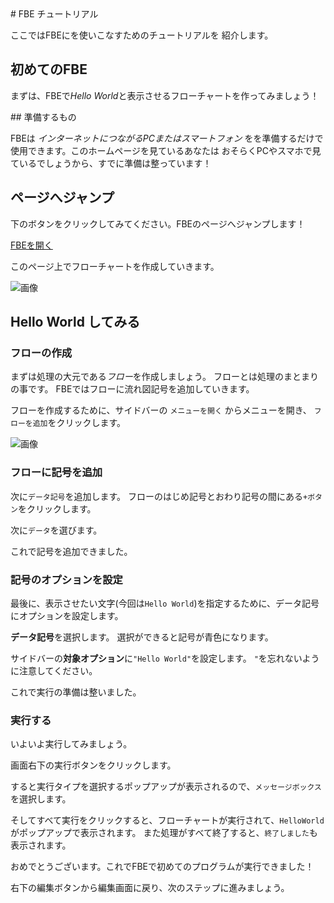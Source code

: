<Section>
# FBE チュートリアル

ここではFBEにを使いこなすためのチュートリアルを
紹介します。

## 初めてのFBE

まずは、FBEで*Hello World*と表示させるフローチャートを作ってみましょう！

</Section>

<Section>
## 準備するもの

FBEは
*インターネットにつながるPCまたはスマートフォン*
をを準備するだけで使用できます。このホームページを見ているあなたは
おそらくPCやスマホで見ているでしょうから、すでに準備は整っています！

## ページへジャンプ

下のボタンをクリックしてみてください。FBEのページへジャンプします！

[FBEを開く](https://fbe.vercel.app/)

このページ上でフローチャートを作成していきます。

![画像](img_ss_04)

</Section>

<Section>

## Hello World してみる

### フローの作成

まずは処理の大元である*フロー*を作成しましょう。
フローとは処理のまとまりの事です。
FBEではフローに流れ図記号を追加していきます。


フローを作成するために、サイドバーの 
`メニューを開く`
からメニューを開き、
`フローを追加`をクリックします。

![画像](img_ss_05)

### フローに記号を追加

次に`データ記号`を追加します。
フローのはじめ記号とおわり記号の間にある`+ボタン`をクリックします。

次に`データ`を選びます。

これで記号を追加できました。

### 記号のオプションを設定

最後に、表示させたい文字(今回は`Hello World`)を指定するために、データ記号にオプションを設定します。

**データ記号**を選択します。
選択ができると記号が青色になります。

サイドバーの**対象オプション**に`"Hello World"`を設定します。
`"`を忘れないように注意してください。

これで実行の準備は整いました。

### 実行する

いよいよ実行してみましょう。

画面右下の実行ボタンをクリックします。

すると実行タイプを選択するポップアップが表示されるので、`メッセージボックス`を選択します。

そしてすべて実行をクリックすると、フローチャートが実行されて、`HelloWorld`がポップアップで表示されます。
また処理がすべて終了すると、`終了しました`も表示されます。

おめでとうございます。これでFBEで初めてのプログラムが実行できました！

右下の編集ボタンから編集画面に戻り、次のステップに進みましょう。

</Section>

